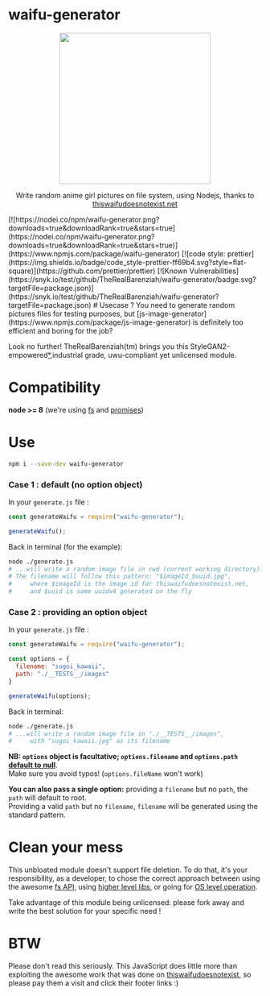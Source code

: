 # waifu-generator
<p align="center">
  <img width="300" src="https://i.ibb.co/VWHXh3F/javascriptchan.png">
</p>
<p align="center">
Write random anime girl pictures on file system, using Nodejs, thanks to <a href="https://www.thiswaifudoesnotexist.net">thiswaifudoesnotexist.net</a>
</p>  
[![https://nodei.co/npm/waifu-generator.png?downloads=true&downloadRank=true&stars=true](https://nodei.co/npm/waifu-generator.png?downloads=true&downloadRank=true&stars=true)](https://www.npmjs.com/package/waifu-generator)
[![code style: prettier](https://img.shields.io/badge/code_style-prettier-ff69b4.svg?style=flat-square)](https://github.com/prettier/prettier)
[![Known Vulnerabilities](https://snyk.io/test/github/TheRealBarenziah/waifu-generator/badge.svg?targetFile=package.json)](https://snyk.io/test/github/TheRealBarenziah/waifu-generator?targetFile=package.json)
# Usecase ?
You need to generate random pictures files for testing purposes, but [js-image-generator](https://www.npmjs.com/package/js-image-generator) is definitely too efficient and boring for the job?  
  
Look no further! TheRealBarenziah(tm) brings you this StyleGAN2-empowered[*](#BTW),industrial grade, uwu-compliant yet unlicensed module.  

# Compatibility
**node >= 8** (we're using [fs](https://nodejs.org/api/fs.html) and [promises](https://node.green/))

# Use
```bash
npm i --save-dev waifu-generator
```  
### Case 1 : default (no option object)
In your `generate.js` file : 
```javascript
const generateWaifu = require("waifu-generator");

generateWaifu();
```  
Back in terminal (for the example):  
```bash
node ./generate.js
# ...will write a random image file in cwd (current working directory).
# The filename will follow this pattern: "$imageId_$uuid.jpg",
#     where $imageId is the image id for thiswaifudoesnotexist.net,
#     and $uuid is some uuidv4 generated on the fly
```  
### Case 2 : providing an option object
In your `generate.js` file : 
```javascript
const generateWaifu = require("waifu-generator");

const options = {
  filename: "sugoi_kawaii",
  path: "./__TESTS__/images"
}

generateWaifu(options);
```  
Back in terminal:  
```bash
node ./generate.js
# ...will write a random image file in "./__TESTS__/images",
#     with "sugoi_kawaii.jpg" as its filename
```  
**NB: `options` object is facultative; `options.filename` and `options.path` [default to null](https://github.com/TheRealBarenziah/waifu-generator/blob/senpai/index.js#L22)**.  
Make sure you avoid typos! (`options.fileName` won't work)  

**You can also pass a single option:** providing a `filename` but no `path`, the `path` will default to root.  
Providing a valid `path` but no `filename`, `filename` will be generated using the standard pattern.  

# Clean your mess
This unbloated module doesn't support file deletion. To do that, it's your responsibility, as a developer, to chose the correct approach between using the awesome [fs API](https://www.geeksforgeeks.org/node-js-fs-unlink-method/), using [higher level libs](https://www.npmjs.com/package/rimraf), or going for [OS level operation](https://linux.die.net/man/1/rm).  
  
Take advantage of this module being unlicensed: please fork away and write the best solution for your specific need !

# BTW
Please don't read this seriously. This JavaScript does little more than exploiting the awesome work that was done on [thiswaifudoesnotexist](https://www.thiswaifudoesnotexist.net), so please pay them a visit and click their footer links :)  